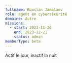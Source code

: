 ```yaml
---
fullname: Rouslan Jamalaev
role: agent en cybersécurité
domaine: Autre
missions:
  - start: 2023-11-20
    end: 2023-12-21
    status: admin
memberType: beta
---
```


Actif le jour, inactif la nuit
